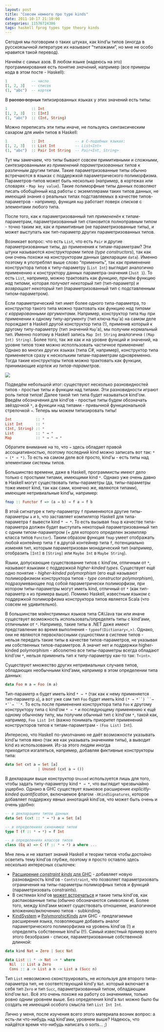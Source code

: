 ```yaml
---
layout: post
title: "Совсем немного про type kinds"
date: 2011-10-17 21:10:00
categories: 11576724386
tags: haskell fprog types type theory kinds
---
```

Сегодня мы поговорим о таких штуках, как kind’ы типов (иногда в русскоязычной литературе их называют “типажами”, но мне не особо нравится такой перевод).

Начнём с самых азов. В любом языке (надеюсь на это) программирования есть понятие *значений*, например (все примеры кода в этом посте - Haskell):

```haskell
1           -- число
[1, 2, 3]   -- список
(1, "abc")  -- кортеж
```

В ~~расово верных~~ типизированных языках у этих значений есть типы:

```haskell
1           :: Int
[1, 2, 3]   :: [Int]
(1, "abc")  :: (Int, String)
```

Можно переписать эти типы иначе, не пользуясь синтаксическим сахаром для имён типов в Haskell:

```haskell
1           :: Int              -- в C-подобных языках:
[1, 2, 3]   :: List Int         -- List<Int>
(1, "abc")  :: Pair Int String  -- Pair<Int, String>
```

Тут мы замечаем, что типы бывают совсем примитивными и сложными, синтезированными из *применений параметризованных типов* к различным другим типам. Такие параметризованные типы обычно встречаются в языках с поддержкой параметрического полиморфизма. Параметров-типов может быть несколько (например, в кортежах или словарях - `Map key value`). Такие полиморфные типы данных позволяют писать обобщённый код работы с экземплярами таких типов данных, не имеющий знания о реальных типах подставляемых в качестве типов-параметров - например, функция `map` работает поверх *списков* с элементами любого типа.

После того, как к параметризованный тип *примененён* к типам-параметрам, параметризованный тип становится полноправным типом - точно таким же, как и примитивные (не параметризованные типы), и может выступать как тип-параметр других параметризованных типов.

Возникает вопрос: что есть `List`, что есть `Pair` и другие параметризованные типы, до применения к типам-параметрам? Эти штуки называются *конструкторами типов* (*type constructors*), так как они очень похожи на конструкторам данных (декларации `data`). Именно поэтому я употреблял выше слово “применить”, так как применение конструктора типов к типу-параметру (`List Int`) выглядит аналогично применению к конструктору данных параметра-значения (`Just 1`). То есть `List`, например, можно трактовать как *функцию*, причём функцию *над типами*, которая *получает некоторый тип* (тип-параметр) и *возвращает некоторый тип* (параметризованный тип с подставленным типом-параметром).

Если параметрический тип имет более одного типа-параметра, то конструктор такого типа можно трактовать как *функцию над типами с каррированными аргументами*. Например, конструктор типа `Map` при применении к одному типу-аргументу (тип ключа `Map`'а) на самом деле порождает в Haskell другой конструктор типа (!), применив который к другому типу-параметру (тип значений `Map`'а), мы получим нормальный тип. Именно поэтому в Haskell запись `Map Int String` аналогична `((Map Int) String)`. Более того, так же как и на уровне функций и значений, на уровне типов тоже можно исполльзовать частичное применение! Однако во многих других языках (типа C#, например), конструктор типа применяется сразу к нескольким типам-параметрам одновременно. Тогда такие конструкторы типов можно трактовать как функции, принимающие *кортеж из типов-параметров*.

![](http://media.tumblr.com/tumblr_lt7mrhIQgJ1qdrm28.jpg)

Подведём небольшой итог: существуют несколько разновидностей типов - простые типы и функции над типами. Эти разновидности играют роль *типов типов*! Далее такой тип типа будет называться kind’ом. Введём обозначения для kind’ов - простые типы будем обозначать звёздочкой `*`, а функции над типами - привычной функциональной стрелочкой `→`. Теперь мы можем типизировать типы!

```haskell
Int           :: *
List Int      :: *
(Int, String) :: *
List          :: * → *
Map           :: * → * → *
```

Обратите внимание на то, что `→` здесь обладает правой ассоциативностью, поэтому последний kind можно записать вот так: `* → (* → *)`. То есть на самом деле всё просто, kind’ы - есть типы над элементами системы типов.

Большинство времени, даже в Haskell, программисты имеют дело только с простыми типами, имеющими kind `*`. Однако уже очень давно в Haskell могут существовать типы-параметры (да, типы-параметры тоже имеют kind, так как сами, конечно же, являются типами), имеющие нетривиальные kind’ы, например:

```haskell
fmap :: Functor f => (a → b) → f a → f b
```

В этой сигнатуре к типу-параметру `f` применяются другие типы-параметры `a` и `b`, что заставляет компилятор Haskell для типа-параметра `f` вывести kind `* → *`. То есть вызывая `fmap` в качестве типа-параметра должен будет выступать некоторый параметризованный тип с одним типом-параметром (+ для которого определен экземпляр класса типов `Functor`). Таким образом функция `fmap` умеет отображать любой контейнер типа `f` в другой контейнер типа `f`, потенциально изменяя тип, которым параметризован монадический тип (например, отобразить `[Int]` в `[String]` или `Maybe Int` в `Maybe String`).

Языки, допускающие существование типов с kind’ом, отличным от `*`, называют языками с поддержкой *higher-kinded types*. Существует ещё одно понятие - *higher-kinded polymorphism* (его ещё называют полиморфизмом конструктора типов - *type constructor polymorphism*), подразумевающее под собой параметрически полиморфизм, при котором типы-параметры могут иметь kind, отличный от `*` (как тип-параметр `m` из примера выше). Помимо Haskell, известным языком с поддержкой полиморфизма конструктора типов является Scala (что совсем не удивительно).

В большинстве мэйнстримных языков типа C#/Java так или иначе существует возможность использовать/определять типы с kind’ами, отличными от `*`. Например, такие типы в .NET даже имеют представление во время выполнения - `typeof(Dictionary<,>)`. Однако, они не являются первоклассными сущностями в системе типов - нельзя передать такие типы в качестве типов-параметров, не указывая им собственных типов-параметров. А значит нет и поддержки higher-kinded polymorphism - абсолютно все типы-параметры всегда обладают kind’ом `*`, нельзя применить тип к типу-параметру как-то так: `T<int>`.

Существуют множество других нетривиальных случаев типов, обладающих необычными kind’ами, например в этом определении типа данных:

```haskell
data Foo m a = Foo (m a)
```

Тип-параметр `m` будет иметь kind `* → *` (так как к нему применяется тип-параметр `a`), а вот уже сам тип `Foo` будет иметь kind `(* → *``) ``→ *``→ ``*`. То есть после применения конструктора типа `Foo` к другому конструктору типа с kind’ом `* → *` и последующему применению к ещё одному обычному типу, мы получим обычный тип с kind’ом `*`, такой как, например, `Foo List Int` (важно понимать приоритет применений конструкторов типов к типам-параметрам - `(Foo List) Int`).

Интересно, что Haskell по-умолчанию не даёт возможности указывать kind’ы типов явно (так же как указывать значениям типы), а выводит kind из использования. Из-за этого людям иногда приходится изгаляться, например, добавляя фиктивные конструкторы типа:

```haskell
data Set cxt a = Set [a]
               | Unused (cxt a → ())
```

В декларации выше конструктор `Unused` используется лишь для того, чтобы задать типу-параметру kind `* → *`, что выглядит чрезвычайно ущербно. Однако в GHC существует языковое расширение *explicitly-kinded quantification*, включаемое флагом `-XKindSignatures`, которое добавляет поддержку явных аннотаций kind’ов, что может быть очень и очень удобно:

```haskell
-- в декларациях типов данных
data Set (cxt :: * → *) a = Set [a]

-- в определениях синонимов типов
type T (f :: * → *) = f Int

-- в определениях классов типов
class (Eq a) => C (f :: * → *) a where ...
```

Мне лень и не хватает знаний Haskell и теории типов чтобы достойно осветить тему kind’ов глубже, поэтому я просто оставлю здесь несколько интересных ссылочек:

* [Расширение *constraint kinds* для GHC](http://blog.omega-prime.co.uk/?p=127) - добавляет новую разновидность kind’ов - `Contstraint`, что позволяет параметризовать ограничения на типы-параметры полиморфных типов и функций (параметризовать constraints).
* В системах kind’ов [может встречаться](http://hackage.haskell.org/trac/ghc/wiki/IntermediateTypes) и такие типы kind’ов, как распакованные типы (обычно обозначаются символом `#`). Более того, между kind’ами может существовать отношение, аналогичное вложению/включению типов - subkinding.
* [KindSystem](http://hackage.haskell.org/trac/ghc/wiki/KindSystem) и [PolymorphicKinds](http://hackage.haskell.org/trac/ghc/wiki/PolymorphicKinds) для GHC - предлагаемые расширения языка, позволяющие добавить аналог параметрического полиморфизма на уровень kind’ов (!) и определять собственные kind’ы (!!). Самый известный пример всего этого безобразия - списки, параметризованные собственной длинной:

```haskell
data kind Nat = Zero | Succ Nat

data List :: * -> Nat -> * where
  Nil  :: List a Zero
  Cons :: a -> List a n -> List a (Succ n)
```

Тип `List` невозможно сконструировать, не используя для второго типа-параметра тип, не соответствующий kind’у `Nat`. который включает в себя тип `Zero` и тип `Suсс`, параметризованный типом, обладающим kind’ом `Nat`. Всё это очень похоже на работу со значениями, только ровно одним уровнем выше. Без определения kind’а `Nat` можно было бы создать не имеющий особого смысла тип `List Int Int`.

Лично у меня, после изучения всего этого материала возник вопрос: а есть-ли что-нибудь над kind’ами, уровнем выше? Надеюсь, что найдётся время что-нибудь написать о sorts… ;)